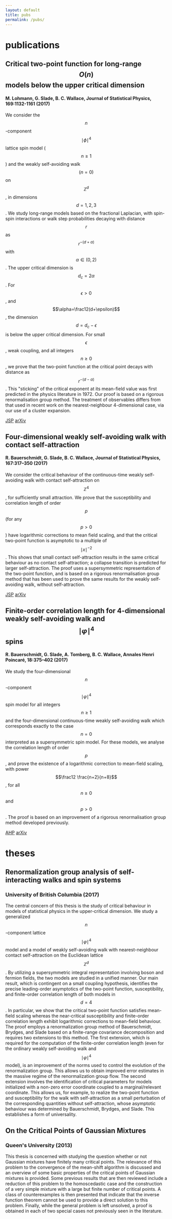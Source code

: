 ```yaml
---
layout: default
title: pubs
permalink: /pubs/
---
```


# publications

## Critical two-point function for long-range $$O(n)$$ models below the upper critical dimension

#### M. Lohmann, G. Slade, B. C. Wallace, Journal of Statistical Physics, 169:1132-1161 (2017)

We consider the $$n$$-component $$\mid\phi\mid^4$$ lattice spin model ($$n \ge 1$$) and the weakly self-avoiding walk $$(n = 0)$$ on $$\mathbb{Z}^d$$, in dimensions $$d=1,2,3$$. We study long-range models based on the fractional Laplacian, with spin-spin interactions or walk step probabilities decaying with distance $$r$$ as $$r^{-(d+\alpha)}$$ with $$\alpha \in (0,2)$$. The upper critical dimension is $$d_c=2\alpha$$. For $$\epsilon>0$$, and $$\alpha=\frac12(d+\epsilon)$$, the dimension $$d=d_c−\epsilon$$ is below the upper critical dimension. For small $$\epsilon$$, weak coupling, and all integers $$n \ge 0$$, we prove that the two-point function at the critical point decays with distance as $$r^{−(d−\alpha)}$$. This "sticking" of the critical exponent at its mean-field value was first predicted in the physics literature in 1972. Our proof is based on a rigorous renormalisation group method. The treatment of observables differs from that used in recent work on the nearest-neighbour 4-dimensional case, via our use of a cluster expansion.

[JSP](https://link.springer.com/article/10.1007/s10955-017-1904-x)
[arXiv](https://arxiv.org/abs/1705.08540)

## Four-dimensional weakly self-avoiding walk with contact self-attraction

#### R. Bauerschmidt, G. Slade, B. C. Wallace, Journal of Statistical Physics, 167:317&ndash;350 (2017)

We consider the critical behaviour of the continuous-time weakly self-avoiding walk with contact self-attraction on $$\mathbb{Z}^4$$, for sufficiently small attraction. We prove that the susceptibility and correlation length of order $$p$$ (for any $$p>0$$) have logarithmic corrections to mean field scaling, and that the critical two-point function is asymptotic to a multiple of   $$\mid x\mid^{-2}$$. This shows that small contact self-attraction results in the same critical behaviour as no contact self-attraction; a collapse transition is predicted for larger self-attraction. The proof uses a supersymmetric representation of the two-point function, and is based on a rigorous renormalisation group method that has been used to prove the same results for the weakly self-avoiding walk, without self-attraction.

[JSP](https://link.springer.com/article/10.1007/s10955-017-1754-6)
[arXiv](https://arxiv.org/abs/1610.08573)

## Finite-order correlation length for 4-dimensional weakly self-avoiding walk and $$\mid\varphi\mid^4$$ spins

#### R. Bauerschmidt, G. Slade, A. Tomberg, B. C. Wallace, Annales Henri Poincaré, 18:375&ndash;402 (2017)

We study the four-dimensional $$n$$-component $$\mid\varphi\mid^4$$ spin model for all integers $$n \ge 1$$ and the four-dimensional continuous-time weakly self-avoiding walk which corresponds exactly to the case $$n=0$$ interpreted as a supersymmetric spin model. For these models, we analyse the correlation length of order $$p$$, and prove the existence of a logarithmic correction to mean-field scaling, with power $$\frac12 \frac{n+2}{n+8}$$, for all $$n \ge 0$$ and $$p>0$$. The proof is based on an improvement of a rigorous renormalisation group method developed previously.

[AHP](https://link.springer.com/article/10.1007/s00023-016-0499-0)
[arXiv](https://arxiv.org/abs/1511.02790)

# theses

## Renormalization group analysis of self-interacting walks and spin systems

### University of British Columbia (2017)

The central concern of this thesis is the study of critical behaviour in models of statistical physics in the upper-critical dimension. We study a generalized $$n$$-component lattice $$\mid\varphi\mid^4$$ model and a model of weakly self-avoiding walk with nearest-neighbour contact self-attraction on the Euclidean lattice $$\mathbb{Z}^d$$. By utilizing a supersymmetric integral representation involving boson and fermion fields, the two models are studied in a unified manner. Our main result, which is contingent on a small coupling hypothesis, identifies the precise leading-order asymptotics of the two-point function, susceptibility, and finite-order correlation length of both models in $$d = 4$$. In particular, we show that the critical two-point function satisfies mean-field scaling whereas the near-critical susceptibility and finite-order correlation length exhibit logarithmic corrections to mean-field behaviour. The proof employs a renormalization group method of Bauerschmidt, Brydges, and Slade based on a finite-range covariance decomposition and requires two extensions to this method. The first extension, which is required for the computation of the finite-order correlation length (even for the ordinary weakly self-avoiding walk and $$\mid\varphi\mid^4$$ model), is an improvement of the norms used to control the evolution of the renormalization group. This allows us to obtain improved error estimates in the massive regime of the renormalization group flow. The second extension involves the identification of critical parameters for models initialized with a non-zero error coordinate coupled to a marginal/relevant coordinate. This allows us, for example, to realize the two-point function and susceptibility for the walk with self-attraction as a small perturbation of the corresponding quantities without self-attraction, whose asymptotic behaviour was determined by Bauerschmidt, Brydges, and Slade. This establishes a form of universality.

## On the Critical Points of Gaussian Mixtures

### Queen's University (2013)

This thesis is concerned with studying the question whether or not Gaussian mixtures have finitely many critical points. The relevance of this problem to the convergence of the mean-shift algorithm is discussed and an overview of some basic properties of the critical points of Gaussian mixtures is provided. Some previous results that are then reviewed include a reduction of this problem to the homoscedastic case and the construction of a very simple mixture with a large but finite number of critical points. A class of counterexamples is then presented that indicate that the inverse function theorem cannot be used to provide a direct solution to this problem. Finally, while the general problem is left unsolved, a proof is obtained in each of two special cases not previously seen in the literature.
